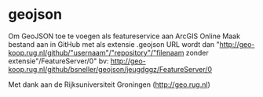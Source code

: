 # geojson
Om GeoJSON toe te voegen als featureservice aan ArcGIS Online
Maak bestand aan in GitHub met als extensie .geojson
URL wordt dan "http://geo-koop.rug.nl/github/"usernaam"/"repository"/"filenaam zonder extensie"/FeatureServer/0"
bv: http://geo-koop.rug.nl/github/bsneller/geojson/jeugdggz/FeatureServer/0

Met dank aan de Rijksuniversiteit Groningen (http://geo.rug.nl)
